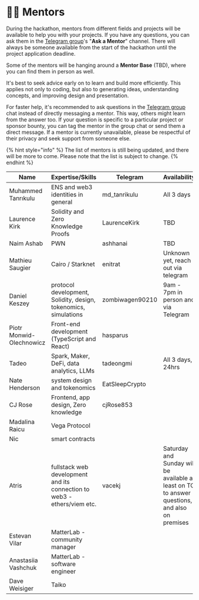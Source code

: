 # 🧑🏫 Mentors

During the hackathon, mentors from different fields and projects will be available to help you with your projects. If you have any questions, you can ask them in the [Telegram group](https://t.me/+2bPk0y1790JkMTE0)'s "**Ask a Mentor**" channel. There will always be someone available from the start of the hackathon until the project application deadline.

Some of the mentors will be hanging around a **Mentor Base** (TBD), where you can find them in person as well.

It's best to seek advice early on to learn and build more efficiently. This applies not only to coding, but also to generating ideas, understanding concepts, and improving design and presentation.

For faster help, it's recommended to ask questions in the [Telegram group](https://t.me/+2bPk0y1790JkMTE0) chat instead of directly messaging a mentor. This way, others might learn from the answer too. If your question is specific to a particular project or sponsor bounty, you can tag the mentor in the group chat or send them a direct message. If a mentor is currently unavailable, please be respectful of their privacy and seek support from someone else.

{% hint style="info" %}
The list of mentors is still being updated, and there will be more to come. Please note that the list is subject to change.
{% endhint %}

| Name                     | Expertise/Skills                                                        | Telegram        | Availability                                                                                   |
| ------------------------ | ----------------------------------------------------------------------- | --------------- | ---------------------------------------------------------------------------------------------- |
| Muhammed Tanrıkulu       | ENS and web3 identities in general                                      | md\_tanrikulu   | All 3 days                                                                                     |
| Laurence Kirk            | Solidity and Zero Knowledge Proofs                                      | LaurenceKirk    | TBD                                                                                            |
| Naim Ashab               | PWN                                                                     | ashhanai        | TBD                                                                                            |
| Mathieu Saugier          | Cairo / Starknet                                                        | enitrat         | Unknown yet, reach out via telegram                                                            |
| Daniel Keszey            | protocol development, Solidity, design, tokenomics, simulations         | zombiwagen90210 | 9am - 7pm in person and via Telegram                                                           |
| Piotr Monwid-Olechnowicz | Front-end development (TypeScript and React)                            | hasparus        |                                                                                                |
| Tadeo                    | Spark, Maker, DeFi, data analytics, LLMs                                | tadeongmi       | All 3 days, 24hrs                                                                              |
| Nate Henderson           | system design and tokenomics                                            | EatSleepCrypto  |                                                                                                |
| CJ Rose                  | Frontend, app design, Zero knowledge                                    | cjRose853       |                                                                                                |
| Madalina Raicu           | Vega Protocol                                                           |                 |                                                                                                |
| Nic                      | smart contracts                                                         |                 |                                                                                                |
| Atris                    | fullstack web development and its connection to web3 - ethers/viem etc. | vacekj          | Saturday and Sunday will be available at least on TG to answer questions, and also on premises |
| Estevan Vilar            | MatterLab - community manager                                           |                 |                                                                                                |
| Anastasiia Vashchuk      | MatterLab - software engineer                                           |                 |                                                                                                |
| Dave Weisiger            | Taiko                                                                   |                 |                                                                                                |

